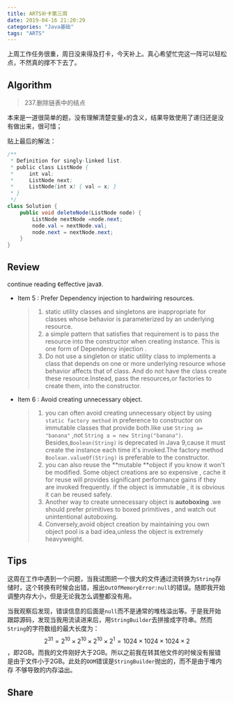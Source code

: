 ```yaml
---
title: ARTS补卡第三周
date: 2019-04-16 21:20:29
categories: "Java基础"
tags: "ARTS"
---
```


上周工作任务很重，周日没来得及打卡，今天补上。真心希望忙完这一阵可以轻松点，不然真的撑不下去了。

<!--more-->

## Algorithm

> 237.删除链表中的结点

本来是一道很简单的题，没有理解清楚变量`x`的含义，结果导致使用了递归还是没有做出来，很可惜；

贴上最后的解法：

```java
/**
 * Definition for singly-linked list.
 * public class ListNode {
 *     int val;
 *     ListNode next;
 *     ListNode(int x) { val = x; }
 * }
 */
class Solution {
    public void deleteNode(ListNode node) {
        ListNode nextNode =node.next;
        node.val = nextNode.val;
        node.next = nextNode.next;
    }
}
```

## Review

continue reading 《effective java》.

- Item 5 : Prefer Dependency injection to hardwiring resources.

  > 1. static utility classes and singletons are inappropriate for classes whose behavior is parameterized by an underlying resource.
  > 2. a simple pattern that satisfies that requirement is to pass the resource into the constructor when creating instance. This is one form of Dependency injection .
  > 3. Do not use a singleton or static utility class to implements a class that depends on one or more   underlying resource whose  behavior affects that of class. And do not have the class create these resource.Instead, pass the resources,or factories to create them, into the constructor.

- Item 6 : Avoid creating unnecessary object.

  > 1. you can often avoid creating unnecessary object by using `static factory method` in preference to constructor on immutable classes that provide both.like use `String a= "banana"` ,not `String a = new String("banana")`. Besides,`Boolean(String)` is deprecated in Java 9,cause it must create the instance each time it's invoked.The factory method `Boolean.valueOf(String)` is preferable to the constructor. 
  > 2. you can also reuse the **mutable **object if you know it won't be modified. Some object creations are so expensive , cache it for reuse will provides significant performance gains if they are invoked frequently. if the object is immutable , it is obvious it can be reused safely.
  > 3. Another way to create unnecessary object is **autoboxing** .we should prefer primitives to boxed primitives , and watch out unintentional autoboxing.
  > 4. Conversely,avoid object creation by maintaining you own object pool is a bad idea,unless the object is extremely heavyweight.

## Tips

这周在工作中遇到一个问题，当我试图把一个很大的文件通过流转换为`String`存储时，这个转换有时候会出错，报出`OutOfMemoryError:null`的错误。随即我开始调整内存大小，但是无论我怎么调整都没有用。

当我观察后发现，错误信息的后面是`null`而不是通常的堆栈溢出等。于是我开始跟踪源码，发现当我用流读进来后，用`StringBuilder`去拼接成字符串。然而`String`的字符数组的最大长度为：$$2^{31}=2^{10}\times2^{10}\times2^{10}\times2^{1}=1024\times1024\times1024\times2$$，即2GB。而我的文件刚好大于2GB。所以之前我在转其他文件的时候没有报错是由于文件小于2GB。此处的`OOM`错误是`StringBuilder`抛出的，而不是由于堆内存 不够导致的内存溢出。

## Share






